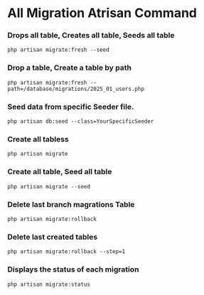 # All Migration Atrisan Command

### Drops all table, Creates all table, Seeds all table
```
php artisan migrate:fresh --seed
```

### Drop a table, Create a table by path
```
php artisan migrate:fresh --path=/database/migrations/2025_01_users.php
```

### Seed data from specific Seeder file.
```
php artisan db:seed --class=YourSpecificSeeder
```

### Create all tabless
```
php artisan migrate
```

### Create all table, Seed all table
```
php artisan migrate --seed
```

### Delete last branch magrations Table
```
php artisan migrate:rollback
```

### Delete last created tables
```
php artisan migrate:rollback --step=1
```

### Displays the status of each migration
```
php artisan migrate:status
```

